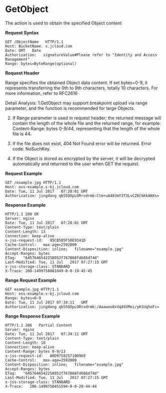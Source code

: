 # GetObject

The action is used to obtain the specified Object content

**Request Syntax**
```
GET /ObjectName   HTTP/1.1
Host: BucketName. s.jcloud.com
Date: GMT   Date     
Authorization:   signatureValue#Please refer to "Identity and Access Management"
Range: bytes=ByteRange(optional)
```
**Request Header**

Range specifies the obtained Object data content. If set   bytes=0-9, it represents transferring the 0th to 9th characters, totally 10 characters. For more information, refer to RFC2616

Detail Analysis:
1.GetObject may support breakpoint upload via range parameter, and the function is recommended for large Objects.

2. If Range parameter is used in request header; the returned message will contain the length of the whole file and the returned range, for example: Content-Range: bytes 0-9/44, representing that the length of the whole file is 44.

3. If the file does not exist, 404 Not Found error will be returned. Error code: NoSuchKey.

4. If the Object is stored as encrypted by the server, it will be decrypted automatically and returned to the user when GET the request.

**Request Example**
```
GET /example.jpg HTTP/1.1
Host: oss-example.s-bj.jcloud.com
Date: Tue, 11 Jul 2017   07:28:01 GMT    
Authorization: jingdong qbS5QXpLORrvdrmb:Ctm+uA40JmY3T3LvCZ6CkKkANXs=
```
**Response Example**
```
HTTP/1.1 200 OK
Server: nginx
Date: Tue, 11 Jul 2017   07:28:01 GMT
Content-Type: text/plain
Content-Length: 13
Connection: keep-alive
x-jss-request-id:   95CB505F50E9341D
Cache-Control:   max-age=2592000
Content-Disposition: inline;   filename="example.jpg"
Accept-Ranges: bytes
ETag:   "6457646542258052f767868fd686d74d"
Last-Modified: Tue, 11 Jul   2017 07:27:15 GMT
x-jss-storage-class: STANDARD
X-Trace: 200-1499758081049-0-0-19-45-45
```
**Range Request Example**
```
GET example.jpg HTTP/1.1
Host: oss-example.s-bj.jcloud.com
Range: bytes=0-9   
Date: Tue, 11 Jul 2017 07:34:11   GMT    
Authorization: jingdong qbS5QXpLORrvdrmb:/Aaawoo0xVq4XVMei/yK1UqhoFc=
```
**Range Response Example**
```
HTTP/1.1 206   Partial Content
Server: nginx
Date: Tue, 11 Jul 2017   07:34:11 GMT
Content-Type: text/plain
Content-Length: 10
Connection: keep-alive
Content-Range: bytes 0-9/13
x-jss-request-id:   A0D975825710D969
Cache-Control:   max-age=2592000
Content-Disposition: inline;   filename="example.jpg"
Accept-Ranges: bytes
ETag:   "6457646542258052f767868fd686d74d"
Last-Modified: Tue, 11 Jul   2017 07:27:15 GMT
x-jss-storage-class: STANDARD
X-Trace:   206-1499758451594-0-0-20-44-44
```
